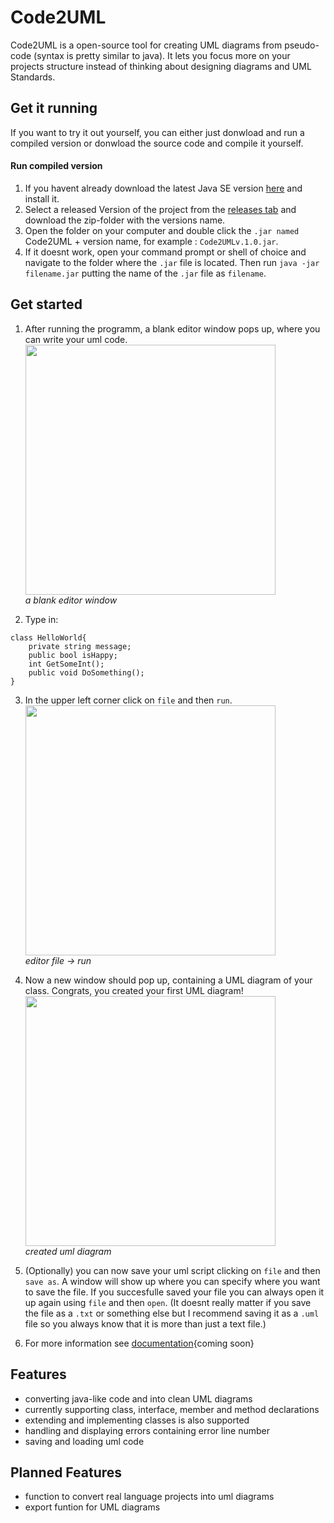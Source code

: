 # Code2UML
Code2UML is a open-source tool for creating UML diagrams from pseudo-code (syntax is pretty similar to java).
It lets you focus more on your projects structure instead of thinking about designing diagrams and UML Standards. 


## Get it running
If you want to try it out yourself, you can either just donwload and run a compiled version or donwload the source code and compile it yourself.

#### Run compiled version
  1. If you havent already download the latest Java SE version [here](https://www.oracle.com/java/technologies/javase-downloads.html) and install it.
  2. Select a released Version of the project from the [releases tab](https://github.com/DarkReaperDev/Code2UML/releases) and download the zip-folder with the versions name. 
  3. Open the folder on your computer and double click the `.jar named` Code2UML + version name, for example : `Code2UMLv.1.0.jar`.
  4. If it doesnt work, open your command prompt or shell of choice and navigate to the folder where the `.jar` file is located. Then run `java -jar filename.jar` putting the name of the `.jar` file as `filename`.  
  
## Get started
  1. After running the programm, a blank editor window pops up, where you can write your uml code. <br>
  <img src="https://imgur.com/Mubn477.png" alt="" width="400"/>\
  _a blank editor window_
  
  2. Type in:
  ```
  class HelloWorld{
      private string message;
      public bool isHappy;
      int GetSomeInt();
      public void DoSomething();
  }
```  
  3. In the upper left corner click on `file` and then `run`. <br>
  <img src="https://imgur.com/xHcnAtq.png" alt="" width="400"/>\
  _editor file -> run_
  
  4. Now a new window should pop up, containing a UML diagram of your class. Congrats, you created your first UML diagram!<br>
  <img src="https://imgur.com/jOazwnc.png" alt="" width="400"/>\
  _created uml diagram_
  
  5. (Optionally) you can now save your uml script clicking on `file` and then `save as`. A window will show up where you can specify where you want to save the file. If you succesfulle saved your file you can always open it up again using `file` and then `open`. (It doesnt really matter if you save the file as a `.txt` or something else but I recommend saving it as a `.uml` file so you always know that it is more than just a text file.)
  
  6. For more information see [documentation](https://github.com/DarkReaperDev/Code2UML/README.md){coming soon}
  
## Features

* converting java-like code and into clean UML diagrams
* currently supporting class, interface, member and method declarations
* extending and implementing classes is also supported
* handling and displaying errors containing error line number
* saving and loading uml code

## Planned Features

* function to convert real language projects into uml diagrams
* export funtion for UML diagrams
